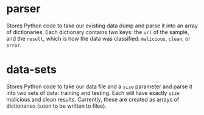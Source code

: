 # parser

Stores Python code to take our existing data dump and parse it into an array of dictionaries. Each dictionary contains two keys: the `url` of the sample, and the `result`, which is how the data was classified: `malicious`, `clean`, or `error`.

# data-sets

Stores Python code to take our data file and a `size` parameter and parse it into two sets of data: training and testing. Each will have exactly `size` malicious and clean results. Currently, these are created as arrays of dictionaries (soon to be written to files).
